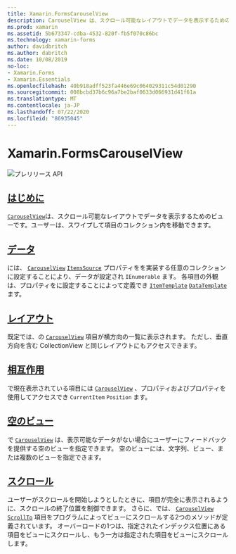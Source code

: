 ```yaml
---
title: Xamarin.FormsCarouselView
description: CarouselView は、スクロール可能なレイアウトでデータを表示するためのビューであり、ユーザーはスワイプして項目のコレクション内を移動できます。
ms.prod: xamarin
ms.assetid: 5b673347-cdba-4532-820f-fb5f070c86bc
ms.technology: xamarin-forms
author: davidbritch
ms.author: dabritch
ms.date: 10/08/2019
no-loc:
- Xamarin.Forms
- Xamarin.Essentials
ms.openlocfilehash: 40b918adff523fa446e69c064029311c54d01290
ms.sourcegitcommit: 008bcbd37b6c96a7be2baf0633d066931d41f61a
ms.translationtype: MT
ms.contentlocale: ja-JP
ms.lasthandoff: 07/22/2020
ms.locfileid: "86935045"
---
```

# <a name="xamarinforms-carouselview"></a>Xamarin.FormsCarouselView

![プレリリース API](~/media/shared/preview.png "この API は現在プレリリースです")

## <a name="introduction"></a>[はじめに](introduction.md)

[`CarouselView`](xref:Xamarin.Forms.CarouselView)は、スクロール可能なレイアウトでデータを表示するためのビューです。ユーザーは、スワイプして項目のコレクション内を移動できます。

## <a name="data"></a>[データ](populate-data.md)

には、 [`CarouselView`](xref:Xamarin.Forms.CarouselView) [`ItemsSource`](xref:Xamarin.Forms.ItemsView.ItemsSource) プロパティをを実装する任意のコレクションに設定することにより、データが設定され `IEnumerable` ます。 各項目の外観は、プロパティをに設定することによって定義でき [`ItemTemplate`](xref:Xamarin.Forms.ItemsView.ItemTemplate) [`DataTemplate`](xref:Xamarin.Forms.DataTemplate) ます。

## <a name="layout"></a>[レイアウト](layout.md)

既定では、の [`CarouselView`](xref:Xamarin.Forms.CarouselView) 項目が横方向の一覧に表示されます。 ただし、垂直方向を含む CollectionView と同じレイアウトにもアクセスできます。

## <a name="interaction"></a>[相互作用](interaction.md)

で現在表示されている項目には [`CarouselView`](xref:Xamarin.Forms.CarouselView) 、プロパティおよびプロパティを使用してアクセスでき `CurrentItem` `Position` ます。

## <a name="empty-views"></a>[空のビュー](emptyview.md)

で [`CarouselView`](xref:Xamarin.Forms.CarouselView) は、表示可能なデータがない場合にユーザーにフィードバックを提供する空のビューを指定できます。 空のビューには、文字列、ビュー、または複数のビューを指定できます。

## <a name="scrolling"></a>[スクロール](scrolling.md)

ユーザーがスクロールを開始しようとしたときに、項目が完全に表示されるように、スクロールの終了位置を制御できます。 さらに、では、 [`CarouselView`](xref:Xamarin.Forms.CarouselView) [`ScrollTo`](xref:Xamarin.Forms.ItemsView.ScrollTo*) 項目をプログラムによってビューにスクロールする2つのメソッドが定義されています。 オーバーロードの1つは、指定されたインデックス位置にある項目をビューにスクロールし、もう一方は指定された項目をビューにスクロールします。
